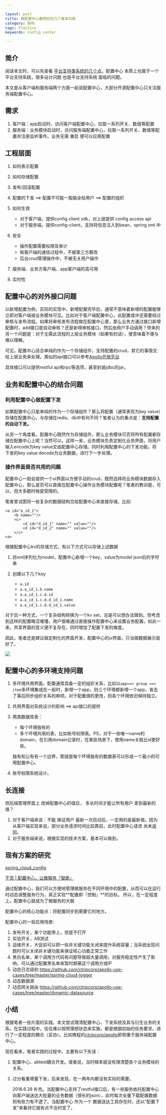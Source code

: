 ```yaml
---

layout: post
title: 做配置中心要想好的几个基本问题
category: 架构
tags: Practice
keywords: config center

---
```


## 简介

阅读本文时，可以先查看 [平台支持类系统的几个点](http://qiankunli.github.io/2018/07/06/client_support.html)。配置中心 本质上也属于一个平台支持系统，很多设计问题 也是平台支持系统 面临的问题。

本文是从客户端和服务端两个方面一起说配置中心，大部分开源配置中心只关注服务端配置中心。

## 需求

1. 客户端：app启动时，访问客户端配置中心，拉取一系列开关、数值等配置
2. 服务端：业务模块启动时，访问服务端配置中心，拉取一系列开关、数值等配置并注册监听事件。业务无需 重启 便可以应用配置

## 工程层面

1. 如何表示配置
2. 如何存储配置
3. 发布/回滚配置
3. 配置的下发  ==> 配置不可能一股脑全给用户 ==>  配置的组织
5. 如何生效

	* 对于客户端，提供config client sdk，对上层提供 config access api
	* 对于服务端，提供config-client，支持将信息注入到bean、spring xml 中

6. 安全

	* 操作配置需要权限及审计
	* 和客户端的通信过程中，不被第三方篡改
	* 后台crud管理操作中，不被无关用户操作

7. 服务端、业务方客户端、app客户端的高可用
8. 实时性



## 配置中心的对外接口问题

以新增配置为例，实际的实现中，新增配置完毕后，通常不意味着新增的配置能够立即对客户端或业务模块可见。比如对于客户端配置中心，此配置或许还需要经过审核与发布流程。如果将审核发布流程做在配置中心里，那么业务方通过接口新增配置时，add接口是自动审核？还是新增审核接口，然后由用户手动调用？带来的另一个问题是：对于无需此流程的上层业务模块（如果有的话），便意味着不便与难以理解。

可见，配置中心适合单纯的作为一个存储组件，支持配置的crud，其它的事情交给上层业务来处理。类似的api接口可以参考[Apollo开放平台](https://github.com/ctripcorp/apollo/wiki/Apollo%E5%BC%80%E6%94%BE%E5%B9%B3%E5%8F%B0)

具体接口可以提供restful api和rpc等选项，甚至封装jdbc的jar。

## 业务和配置中心的结合问题

### 利用配置中心做配置下发

如果配置中心只是单纯的作为一个存储组件？那么将配置（通常表现为key value）存储在配置中心，与存储在redis、db中有何不同？笔者认为的重点是：**支持配置的自动下发。**


从另一个角度看，配置中心既然作为存储组件，那么业务模块可否将所有配置都存储在配置中心上呢？当然可以。这样一来，业务模块负责定制化业务界面，将用户输入encode为key value交由配置中心存储。同时利用配置中心的下发功能，将下发的key value decode为业务数据，进行下一步处理。

### 操作界面是否共用的问题

配置中心一般会提供一个ui界面以方便手动的crud，既然选择将业务模块数据存入配置中心，那么是否可以直接在配置中心操作业务模块配置呢？笔者的教训是，可以，但大多数时候是受限的。

笔者曾试图将一些复杂的数据结构交给配置中心来直接存储，比如

	<a id="a_id_1">
		<b name=""/>
		<c>
			<d id="d_id_1" name="" value=""/>
			<d id="d_id_2" name="" value=""/>
		</c>
	<a>
	
根据配置中心kv的存储方式，有以下方式可以存储上述数据

1. 将xml序列化为model，配置中心新增一个key，value为model json后的字符串
2. 创建以下几个key

	* `a.id`
	* `a.a_id_1.b.name`
	* `a.a_id_1.c.d.id`
	* `a.a_id_1.c.d.d_id_1.name`
	* `a.a_id_1.c.d.d_id_1.value`

对于后一种方式，一个复杂结构转换为一个kv set，总是可以想办法做到。但考虑到这样的配置晦涩难懂，用户很难通过直接操作配置中心来设置业务配置。如此一来，共享界面的意义便不复存在，同时增加了配置下发的难度。

因此，笔者还是建议做定制化的界面开发，配置中心的ui界面，只当做数据展示就好了。

![](/public/upload/architecture/config_center_framework.png)


## 配置中心的多环境支持问题

1. 多环境共用界面。配置通常具备一定的组织关系，比如以`app==> group ==> item`多环境集成在一起时，新增一个app，则三个环境都新增一个app，省去了事后同步组织关系的麻烦。对于配置值的更改，则各个环境依旧保持独立。
2. 共用界面对系统设计的影响 ==> api接口的提供
3. 两类数据库表：

	* 每个环境独有的
	* 多个环境共用的表，比如账号权限表。PS，对于一些唯一name的domain，在引用domain记录时，在某些场景下，使用name关联比id更好些。

	独有和公有有一个边界，那就是每个环境独有的数据表可以形成一个最小的可用配置中心。

4. 账号权限系统设计。

## 长连接

但后端管理界面上 改掉配置中心的值后， 多长时间才能让所有用户 拿到最新的值？

1. 对于客户端来说：不能 保证用户 最新一次启动后，一定用的是最新值。因为从客户端实现来说，部分业务请求时间比较靠前，此时配置中心请求 尚未返回。
2. 对于服务端来说，根据实现的技术方案，基本可以做到。

## 现有方案的研究

[spring_cloud_config](http://cloud.spring.io/spring-cloud-static/Dalston.SR2/#_spring_cloud_config)

[干货 | 配置中心，让微服务『智能』](https://mp.weixin.qq.com/s?__biz=MjM5MDI3MjA5MQ==&mid=2697267852&idx=2&sn=e39b40bc4a7a3bc11ee8d5f980c5ef9e&chksm=8376f5b8b4017cae29aee9b49cce6c1c0ee113d2ebc99a3b8592adc7a949e0b39b8e768fe4c1&mpshare=1&scene=23&srcid=1212c80r7NMkfZlBDVF3OYyf%23rd)

通过配置中心，我们可以方便地管理微服务在不同环境中的配置，从而可以在运行时动态调整服务行为，真正实现**配置即『控制』**的目标。 所以，在一定程度上，配置中心就成为了微服务的大脑

配置中心的核心功能点：将配置同步到需要它的地方。

配置中心的一些应用场景:

1. 发布开关，某个功能带上，但是不打开
2. 实验开关，AB测试
3. 运维开关，大促前可以把一些非关键功能关闭来提升系统容量；当系统出现问题时可以关闭非关键功能来保证核心功能正常工作
4. 黑白名单，某个调用方代码有问题导致超大量调用，对服务稳定性产生了影响，可以通过配置黑名单来暂时屏蔽这个调用方或IP
5. 动态日志级别  https://github.com/ctripcorp/apollo-use-cases/tree/master/spring-cloud-logger
6. 动态数据源
7. 动态网关路由 https://github.com/ctripcorp/apollo-use-cases/tree/master/dynamic-datasource


## 小结

根据笔者一些片面的实践，本文尝试理清配置中心、下发系统及其与衍生业务的关系。在实践过程中，往往难以按照理想状态来实施，都是根据初始的任务要求，进行了一定程度的耦合（妥协）。比如携程的[ctripcorp/apollo](https://github.com/ctripcorp/apollo)即侧重于服务端配置中心。

现在看来，笔者实践的过程中，主要有以下失误：

1. 配置中心、abtest耦合开发。或者说，当时根本就没有理清楚各个业务模块的关系。
2. 过分看重增量下发，后来发现，在一两年内都没有实际的需要。

	2018.6.28 补充。当配置中心支持了restful接口后，有一些服务依托配置中心 向客户端送达大批量的业务数据（很长的json），此时每次全量下载配置数据 则有些力有不逮了。当配置中心 作为一个 数据送达工具存在时，还以“配置下发”来看待它就有点不合时宜了。
	

